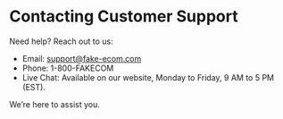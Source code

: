 # Contacting Customer Support

Need help? Reach out to us:

- Email: [support@fake-ecom.com](mailto:support@fake-ecom.com)
- Phone: 1-800-FAKECOM
- Live Chat: Available on our website, Monday to Friday, 9 AM to 5 PM (EST).

We’re here to assist you.
